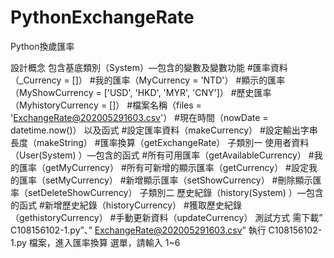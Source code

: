 # PythonExchangeRate
Python換歲匯率

設計概念
包含基底類別（System）—包含的變數及變數功能
#匯率資料（_Currency = []）
#我的匯率（MyCurrency = 'NTD'）
#顯示的匯率（MyShowCurrency = ['USD', 'HKD', 'MYR', 'CNY']）
#歷史匯率（MyhistoryCurrency = []）
#檔案名稱（files = 'ExchangeRate@202005291603.csv'）
#現在時間（nowDate = datetime.now()）
以及函式
#設定匯率資料（makeCurrency）
#設定輸出字串長度（makeString）
#匯率換算（getExchangeRate）
子類別一 使用者資料（User(System) ）—包含的函式
#所有可用匯率（getAvailableCurrency）
#我的匯率（getMyCurrency）
#所有可新增的顯示匯率（getCurrency）
#設定我的匯率（setMyCurrency）
#新增顯示匯率（setShowCurrency）
#刪除顯示匯率（setDeleteShowCurrency）
子類別二 歷史紀錄（history(System) ）—包含的函式
#新增歷史紀錄（historyCurrency）
#獲取歷史紀錄（gethistoryCurrency）
#手動更新資料（updateCurrency）
測試方式
需下載” C108156102-1.py”、”
ExchangeRate@202005291603.csv”
執行 C108156102-1.py 檔案，進入匯率換算
選單，請輸入 1~6
